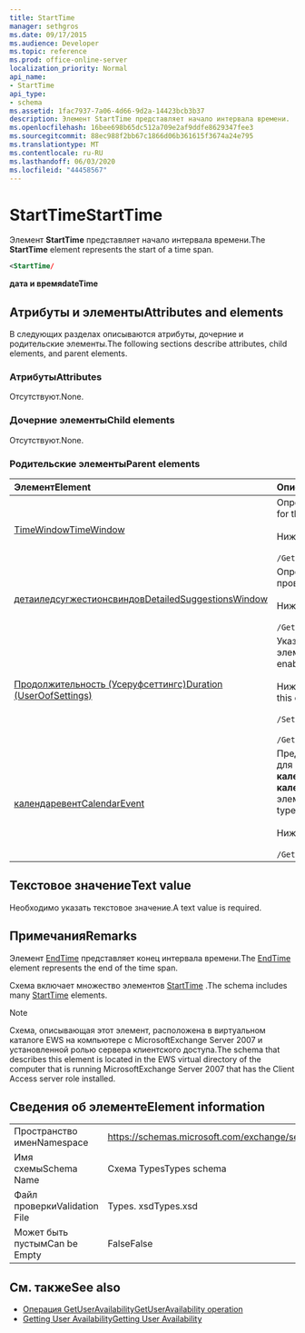 ```yaml
---
title: StartTime
manager: sethgros
ms.date: 09/17/2015
ms.audience: Developer
ms.topic: reference
ms.prod: office-online-server
localization_priority: Normal
api_name:
- StartTime
api_type:
- schema
ms.assetid: 1fac7937-7a06-4d66-9d2a-14423bcb3b37
description: Элемент StartTime представляет начало интервала времени.
ms.openlocfilehash: 16bee698b65dc512a709e2af9ddfe8629347fee3
ms.sourcegitcommit: 88ec988f2bb67c1866d06b361615f3674a24e795
ms.translationtype: MT
ms.contentlocale: ru-RU
ms.lasthandoff: 06/03/2020
ms.locfileid: "44458567"
---
```

# <a name="starttime"></a><span data-ttu-id="32a1b-103">StartTime</span><span class="sxs-lookup"><span data-stu-id="32a1b-103">StartTime</span></span>

<span data-ttu-id="32a1b-104">Элемент **StartTime** представляет начало интервала времени.</span><span class="sxs-lookup"><span data-stu-id="32a1b-104">The **StartTime** element represents the start of a time span.</span></span> 
  
```xml
<StartTime/
```

<span data-ttu-id="32a1b-105">**дата и время**</span><span class="sxs-lookup"><span data-stu-id="32a1b-105">**dateTime**</span></span>

## <a name="attributes-and-elements"></a><span data-ttu-id="32a1b-106">Атрибуты и элементы</span><span class="sxs-lookup"><span data-stu-id="32a1b-106">Attributes and elements</span></span>

<span data-ttu-id="32a1b-107">В следующих разделах описываются атрибуты, дочерние и родительские элементы.</span><span class="sxs-lookup"><span data-stu-id="32a1b-107">The following sections describe attributes, child elements, and parent elements.</span></span>
  
### <a name="attributes"></a><span data-ttu-id="32a1b-108">Атрибуты</span><span class="sxs-lookup"><span data-stu-id="32a1b-108">Attributes</span></span>

<span data-ttu-id="32a1b-109">Отсутствуют.</span><span class="sxs-lookup"><span data-stu-id="32a1b-109">None.</span></span>
  
### <a name="child-elements"></a><span data-ttu-id="32a1b-110">Дочерние элементы</span><span class="sxs-lookup"><span data-stu-id="32a1b-110">Child elements</span></span>

<span data-ttu-id="32a1b-111">Отсутствуют.</span><span class="sxs-lookup"><span data-stu-id="32a1b-111">None.</span></span>
  
### <a name="parent-elements"></a><span data-ttu-id="32a1b-112">Родительские элементы</span><span class="sxs-lookup"><span data-stu-id="32a1b-112">Parent elements</span></span>

|<span data-ttu-id="32a1b-113">**Элемент**</span><span class="sxs-lookup"><span data-stu-id="32a1b-113">**Element**</span></span>|<span data-ttu-id="32a1b-114">**Описание**</span><span class="sxs-lookup"><span data-stu-id="32a1b-114">**Description**</span></span>|
|:-----|:-----|
|[<span data-ttu-id="32a1b-115">TimeWindow</span><span class="sxs-lookup"><span data-stu-id="32a1b-115">TimeWindow</span></span>](timewindow.md) <br/> |<span data-ttu-id="32a1b-116">Определяет интервал времени, запрошенный для сведений о доступности пользователя.</span><span class="sxs-lookup"><span data-stu-id="32a1b-116">Identifies the time span queried for the user availability information.</span></span>  <br/><br/> <span data-ttu-id="32a1b-117">Ниже приведено выражение XPath для этого элемента:</span><span class="sxs-lookup"><span data-stu-id="32a1b-117">The following is the XPath expression to this element:</span></span>  <br/><br/>  `/GetUserAvailabilityRequest/FreeBusyViewOptions/TimeWindow` <br/> |
|[<span data-ttu-id="32a1b-118">детаиледсугжестионсвиндов</span><span class="sxs-lookup"><span data-stu-id="32a1b-118">DetailedSuggestionsWindow</span></span>](detailedsuggestionswindow.md) <br/> |<span data-ttu-id="32a1b-119">Определяет интервал времени, на который запрашивается подробная информация о предложенном времени проведения собрания.</span><span class="sxs-lookup"><span data-stu-id="32a1b-119">Identifies the time span that is queried for detailed information about suggested meeting times.</span></span>  <br/><br/> <span data-ttu-id="32a1b-120">Ниже приведено выражение XPath для этого элемента:</span><span class="sxs-lookup"><span data-stu-id="32a1b-120">The following is the XPath expression to this element:</span></span> <br/> <br/>  `/GetUserAvailabilityRequest/SuggestionViewOptions/DetailedSuggestionsWindow` <br/> |
|[<span data-ttu-id="32a1b-121">Продолжительность (Усеруфсеттингс)</span><span class="sxs-lookup"><span data-stu-id="32a1b-121">Duration (UserOofSettings)</span></span>](duration-useroofsettings.md) <br/> | <span data-ttu-id="32a1b-122">Указывает срок, в течение которого состояние отсутствия на работе (отсутствие на работе) включается, если для элемента [уфстате](oofstate.md) задано значение " **запланировано**".</span><span class="sxs-lookup"><span data-stu-id="32a1b-122">Specifies the duration for which the Out of Office (OOF) status is enabled if the [OofState](oofstate.md) element is set to **Scheduled**.</span></span>  <br/><br/>  <span data-ttu-id="32a1b-123">Ниже приведены возможные выражения XPath для этого элемента.</span><span class="sxs-lookup"><span data-stu-id="32a1b-123">The following are the possible XPath expressions to this element:</span></span> <br/> <br/>  `/SetUserOofSettingsRequest/UserOofSettings/Duration` <br/><br/>  `/GetUserOofSettingsResponse/OofSettings/Duration` <br/> |
|[<span data-ttu-id="32a1b-124">календаревент</span><span class="sxs-lookup"><span data-stu-id="32a1b-124">CalendarEvent</span></span>](calendarevent.md) <br/> |<span data-ttu-id="32a1b-125">Представляет уникальное вхождение элемента календаря.</span><span class="sxs-lookup"><span data-stu-id="32a1b-125">Represents a unique calendar item occurrence.</span></span> <span data-ttu-id="32a1b-126">Используется для запросов о доступности.</span><span class="sxs-lookup"><span data-stu-id="32a1b-126">This is used for Availability inquiries.</span></span> <span data-ttu-id="32a1b-127">Элемент **StartTime** необходим в элементе **календаревент** .</span><span class="sxs-lookup"><span data-stu-id="32a1b-127">The **StartTime** element is required in the **CalendarEvent** element.</span></span> <span data-ttu-id="32a1b-128">Элемент **StartTime** в элементе **календаревент** уникален для типа **календаревент** , несмотря на то, что он содержит те же значения аспекта, что и элементы **StartTime** в типе **Duration** .</span><span class="sxs-lookup"><span data-stu-id="32a1b-128">The **StartTime** element in the **CalendarEvent** element is unique to the **CalendarEvent** type although it contains the same facet values that the **StartTime** elements in the **Duration** type contain.</span></span>  <br/><br/> <span data-ttu-id="32a1b-129">Ниже приведено выражение XPath для этого элемента:</span><span class="sxs-lookup"><span data-stu-id="32a1b-129">The following is the XPath expression to this element:</span></span>  <br/> <br/> `/GetUserAvailabilityResponse/FreeBusyResponseArray/FreeBusyResponse/FreeBusyView/CalendarEventArray/CalendarEvent[i]` <br/> |
   
## <a name="text-value"></a><span data-ttu-id="32a1b-130">Текстовое значение</span><span class="sxs-lookup"><span data-stu-id="32a1b-130">Text value</span></span>

<span data-ttu-id="32a1b-131">Необходимо указать текстовое значение.</span><span class="sxs-lookup"><span data-stu-id="32a1b-131">A text value is required.</span></span>
  
## <a name="remarks"></a><span data-ttu-id="32a1b-132">Примечания</span><span class="sxs-lookup"><span data-stu-id="32a1b-132">Remarks</span></span>

<span data-ttu-id="32a1b-133">Элемент [EndTime](endtime.md) представляет конец интервала времени.</span><span class="sxs-lookup"><span data-stu-id="32a1b-133">The [EndTime](endtime.md) element represents the end of the time span.</span></span> 
  
<span data-ttu-id="32a1b-134">Схема включает множество элементов [StartTime](starttime.md) .</span><span class="sxs-lookup"><span data-stu-id="32a1b-134">The schema includes many [StartTime](starttime.md) elements.</span></span> 
  
> [!NOTE]
> <span data-ttu-id="32a1b-135">Схема, описывающая этот элемент, расположена в виртуальном каталоге EWS на компьютере с MicrosoftExchange Server 2007 и установленной ролью сервера клиентского доступа.</span><span class="sxs-lookup"><span data-stu-id="32a1b-135">The schema that describes this element is located in the EWS virtual directory of the computer that is running MicrosoftExchange Server 2007 that has the Client Access server role installed.</span></span> 
  
## <a name="element-information"></a><span data-ttu-id="32a1b-136">Сведения об элементе</span><span class="sxs-lookup"><span data-stu-id="32a1b-136">Element information</span></span>

|||
|:-----|:-----|
|<span data-ttu-id="32a1b-137">Пространство имен</span><span class="sxs-lookup"><span data-stu-id="32a1b-137">Namespace</span></span>  <br/> |https://schemas.microsoft.com/exchange/services/2006/types  <br/> |
|<span data-ttu-id="32a1b-138">Имя схемы</span><span class="sxs-lookup"><span data-stu-id="32a1b-138">Schema Name</span></span>  <br/> |<span data-ttu-id="32a1b-139">Схема Types</span><span class="sxs-lookup"><span data-stu-id="32a1b-139">Types schema</span></span>  <br/> |
|<span data-ttu-id="32a1b-140">Файл проверки</span><span class="sxs-lookup"><span data-stu-id="32a1b-140">Validation File</span></span>  <br/> |<span data-ttu-id="32a1b-141">Types. xsd</span><span class="sxs-lookup"><span data-stu-id="32a1b-141">Types.xsd</span></span>  <br/> |
|<span data-ttu-id="32a1b-142">Может быть пустым</span><span class="sxs-lookup"><span data-stu-id="32a1b-142">Can be Empty</span></span>  <br/> |<span data-ttu-id="32a1b-143">False</span><span class="sxs-lookup"><span data-stu-id="32a1b-143">False</span></span>  <br/> |
   
## <a name="see-also"></a><span data-ttu-id="32a1b-144">См. также</span><span class="sxs-lookup"><span data-stu-id="32a1b-144">See also</span></span>

- [<span data-ttu-id="32a1b-145">Операция GetUserAvailability</span><span class="sxs-lookup"><span data-stu-id="32a1b-145">GetUserAvailability operation</span></span>](getuseravailability-operation.md)
- [<span data-ttu-id="32a1b-146">Getting User Availability</span><span class="sxs-lookup"><span data-stu-id="32a1b-146">Getting User Availability</span></span>](https://msdn.microsoft.com/library/d4133fcb-9b0f-4e6b-aadf-a389da83516a%28Office.15%29.aspx)

